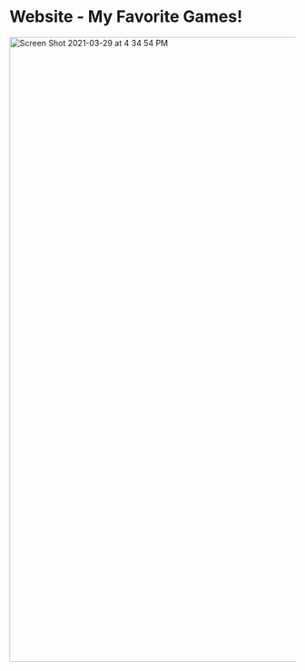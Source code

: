 # Website - My Favorite Games!


<img width="1101" alt="Screen Shot 2021-03-29 at 4 34 54 PM" src="https://user-images.githubusercontent.com/63209579/112896825-e246d680-90ac-11eb-8311-1798afc13b38.png">
